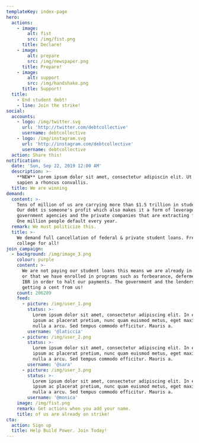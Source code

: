 ```yaml
---
templateKey: index-page
hero:
  actions:
    - image:
        alt: fist
        src: /img/fist.png
      title: Declare!
    - image:
        alt: prepare
        src: /img/newspaper.png
      title: Prepare!
    - image:
        alt: support
        src: /img/handshake.png
      title: Support!
  title:
    - End student debt!
    - line: Join the strike!
social:
  accounts:
    - logo: /img/twitter.svg
      url: 'http://twitter.com/debtcollective'
      username: debtcollective
    - logo: /img/instagram.svg
      url: 'http://instagram.com/debtcollective'
      username: debtcollective
  action: Share this!
notification:
  date: 'Sun, Sep 22, 2019 12:00 AM'
  description: >-
    **NEW** Lorem ipsum dolor sit amet, consectetur adipiscin elit. Ut consequat
    sapien a rhoncus convallis.
  title: We are winning
demand:
  content: >-
    Tens of million of us are carrying more than $1.5 trillion in student debt.
    Our debt is someone's profit which also makes it a form of leverage over the
    government agencies and the private companies that are extracting from us.
    One million people default every year.
  remark: We must politicize this.
  title: >-
    We demand full cancellation of federal & private student loans. Free public
    college for all!
join_campaign:
  - background: /img/image_3.png
    colour: purple
    content: >-
      We are not paying our student loans this means we are already in default
      or that we have enrolled in programs such as forbearance, deferment or $0
      IBR in order to halt our payments. The government and the lenders aren't
      getting a cent from us!
    count: 206289
    feed:
      - picture: /img/user_1.png
        status: >-
          Lorem ipsum dolor sit amet, consectetur adipiscing elit. In egestas,
          ipsum ac placerat pretium, nunc quam euismod metus, eget maximus lorem
          nulla a arcu. Sed tempus commodo efficitur. Mauris a.
        username: '@laticcia'
      - picture: /img/user_2.png
        status: >-
          Lorem ipsum dolor sit amet, consectetur adipiscing elit. In egestas,
          ipsum ac placerat pretium, nunc quam euismod metus, eget maximus lorem
          nulla a arcu. Sed tempus commodo efficitur. Mauris a.
        username: '@sara'
      - picture: /img/user_3.png
        status: >-
          Lorem ipsum dolor sit amet, consectetur adipiscing elit. In egestas,
          ipsum ac placerat pretium, nunc quam euismod metus, eget maximus lorem
          nulla a arcu. Sed tempus commodo efficitur. Mauris a.
        username: '@monica'
    image: /img/fist.png
    remark: Get actions when you add your name.
    title: of us are already on strike!
cta:
  action: Sign up
  title: Help Build Power. Join Today!
---
```


